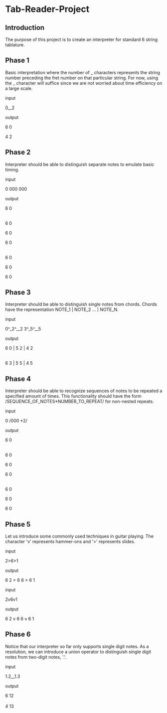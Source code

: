 # Tab-Reader-Project

## Introduction
The purpose of this project is to create an interpreter for standard 6 string tablature.

## Phase 1
Basic interpretation where the number of _ characters represents the
string number preceding the fret number on that particular string. For
now, using the _ character will suffice since we are not worried about
time efficiency on a large scale.

input 

0__2 

output

6 0

4 2

## Phase 2
Interpreter should be able to distinguish separate notes to emulate
basic timing.

input

0 000 000

output

6 0
<br /><br />

6 0

6 0

6 0
<br /><br />


6 0

6 0

6 0

## Phase 3
Interpreter should be able to distinguish single notes from chords.
Chords have the representation NOTE_1 | NOTE_2 ... | NOTE_N.

input

0^_2^__2 3^_5^__5

output

6 0 | 5 2 | 4 2
<br /><br />

6 3 | 5 5 | 4 5

## Phase 4
Interpreter should be able to recognize sequences of notes to be
repeated a specified amount of times. This functionality should have
the form /SEQUENCE_OF_NOTES*NUMBER_TO_REPEAT/ for non-nested repeats.

input

0 /000 *2/

output

6 0
<br /><br />

6 0

6 0

6 0
<br /><br />


6 0

6 0

6 0

## Phase 5
Let us introduce some commonly used techniques in guitar playing. The
character 'v' represents hammer-ons and '>' represents slides.

input

2>6>1

output

6 2 > 6 6 > 6 1

input

2v6v1

output

6 2 v 6 6 v 6 1

## Phase 6 
Notice that our interpreter so far only supports single digit notes.
As a resolution, we can introduce a union operator to distinguish single
digit notes from two-digit notes, '.'.

input

1.2__1.3

output

6 12 <br /><br />
4 13
